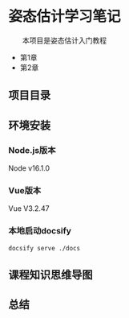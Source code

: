 # 姿态估计学习笔记 

&emsp;&emsp;本项目是姿态估计入门教程
- 第1章 
- 第2章 

## 项目目录



## 环境安装
### Node.js版本
Node v16.1.0

### Vue版本
Vue V3.2.47

### 本地启动docsify
```shell
docsify serve ./docs
```

## 课程知识思维导图



## 总结

&emsp;&emsp;
